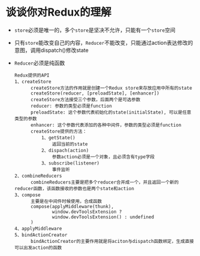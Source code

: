 # 谈谈你对Redux的理解

<ans>

- `store`必须是唯一的，多个`store`是坚决不允许，只能有一个`store`空间

- 只有`store`能改变自己的内容，`Reducer`不能改变，只能通过action表达修改的意图，调用dispatch()修改state

- `Reducer`必须是纯函数

  ```
  Redux提供的API
  1、createStore
  		createStore方法的作用就是创建一个Redux store来存放应用中所有的state
  		createStore(reducer, [preloadState], [enhancer])
  		createStore方法接受三个参数，后面两个是可选参数
  		reducer: 参数的类型必须是function
  		preloadState: 这个参数代表初始化的state(initialState), 可以是任意类型的参数
  		enhancer: 这个参数代表添加的各种中间件，参数的类型必须是function
  		createStore提供的方法：
  			1、getState()
  				返回当前的state
  			2、dispach(action)
  				参数action必须是一个对象，且必须含有type字段
  			3、subscribe(listener)
  				事件监听
  2、combineReducers
  		combineReducers主要是把多个reducer合并成一个，并且返回一个新的reducer函数，该函数接收的参数也是两个state和action
  3、compose
  		主要是在中间件时候使用，合成函数
  		compose(applyMiddleware(thunk), 
  				window.devToolsExtension ?
  				window.devToolsExtension() : undefined
  		)
  4、applyMiddleware
  5、bindActionCreator
  		bindActionCreator的主要作用就是将aciton与dispatch函数绑定，生成直接可以出发action的函数
  ```

  

</ans>